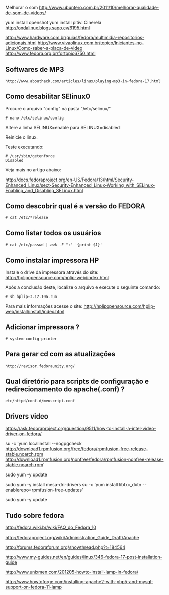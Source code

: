 Melhorar o som
http://www.ubuntero.com.br/2011/10/melhorar-qualidade-de-som-de-videos/


yum install openshot
yum install pitivi
Cinerela http://ondalinux.blogs.sapo.cv/6195.html

http://www.hardware.com.br/guias/fedora/multimidia-repositorios-adicionais.html
http://www.vivaolinux.com.br/topico/Iniciantes-no-Linux/Como-saber-a-placa-de-video
http://www.fedora.org.br/fortopic6750.html



Softwares de MP3
----------------

	http://www.abouthack.com/articles/linux/playing-mp3-in-fedora-17.html



Como desabilitar SElinux0
-------------------------

Procure o arquivo "config" na pasta "/etc/selinux/"

	# nano /etc/selinux/config

Altere a linha SELINUX=enable para SELINUX=disabled

Reinicie o linux.

Teste executando:

	# /usr/sbin/getenforce
	Disabled

Veja mais no artigo abaixo:

http://docs.fedoraproject.org/en-US/Fedora/13/html/Security-Enhanced_Linux/sect-Security-Enhanced_Linux-Working_with_SELinux-Enabling_and_Disabling_SELinux.html




Como descobrir qual é a versão do FEDORA
----------------------------------------

	# cat /etc/*release




Como listar todos os usuários
-----------------------------

	# cat /etc/passwd | awk -F ":" '{print $1}'



Como instalar impressora HP
---------------------------

Instale o drive da impressora através do site: http://hplipopensource.com/hplip-web/index.html

Após a conclusão deste, localize o arquivo e execute o seguinte comando:

	# sh hplip-3.12.10a.run

Para mais informações acesse o site: http://hplipopensource.com/hplip-web/install/install/index.html


Adicionar impressora ?
----------------------

	# system-config-printer


Para gerar cd com as atualizações
----------------------------------

	http://revisor.fedoraunity.org/



Qual diretório para scripts de configuração e redirecionamento do apache(.conf) ?
---------------------------------------------------------------------------------

	etc/httpd/conf.d/meuscript.conf



Drivers video
--------------

https://ask.fedoraproject.org/question/9511/how-to-install-a-intel-video-driver-on-fedora/

su -c 'yum localinstall --nogpgcheck http://download1.rpmfusion.org/free/fedora/rpmfusion-free-release-stable.noarch.rpm http://download1.rpmfusion.org/nonfree/fedora/rpmfusion-nonfree-release-stable.noarch.rpm'

sudo yum -y update


sudo yum -y install mesa-dri-drivers
su -c 'yum install libtxc_dxtn --enablerepo=rpmfusion-free-updates'


sudo yum -y update



Tudo sobre fedora
-----------------

http://fedora.wiki.br/wiki/FAQ_do_Fedora_10

http://fedoraproject.org/wiki/Administration_Guide_Draft/Apache

http://forums.fedoraforum.org/showthread.php?t=184564

http://www.my-guides.net/en/guides/linux/346-fedora-17-post-installation-guide

http://www.unixmen.com/201205-howto-install-lamp-in-fedora/

http://www.howtoforge.com/installing-apache2-with-php5-and-mysql-support-on-fedora-11-lamp







